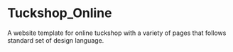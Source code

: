 # Tuckshop_Online
A website template for online tuckshop with a variety of pages that follows standard set of design language.
